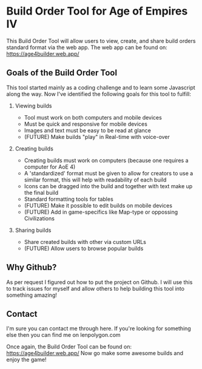 # Build Order Tool for Age of Empires IV

This Build Order Tool will allow users to view, create, and share build orders standard format via the web app.
The web app can be found on: https://age4builder.web.app/

## Goals of the Build Order Tool

This tool started mainly as a coding challenge and to learn some Javascript along the way.
Now I've identified the following goals for this tool to fulfill:

1. Viewing builds
   - Tool must work on both computers and mobile devices
   - Must be quick and responsive for mobile devices
   - Images and text must be easy to be read at glance
   - (FUTURE) Make builds "play" in Real-time with voice-over

2. Creating builds
   - Creating builds must work on computers (because one requires a computer for AoE 4)
   - A 'standardized' format must be given to allow for creators to use a similar format, this will help with readability of each build
   - Icons can be dragged into the build and together with text make up the final build
   - Standard formatting tools for tables
   - (FUTURE) Make it possible to edit builds on mobile devices
   - (FUTURE) Add in game-specifics like Map-type or oppossing Civilizations 

3. Sharing builds
   - Share created builds with other via custom URLs
   - (FUTURE) Allow users to browse popular builds

## Why Github?

As per request I figured out how to put the project on Github. 
I will use this to track issues for myself and allow others to help building this tool into something amazing!

## Contact

I'm sure you can contact me through here. If you're looking for something else then you can find me on lenpolygon.com

Once again, the Build Order Tool can be found on: https://age4builder.web.app/
Now go make some awesome builds and enjoy the game!

